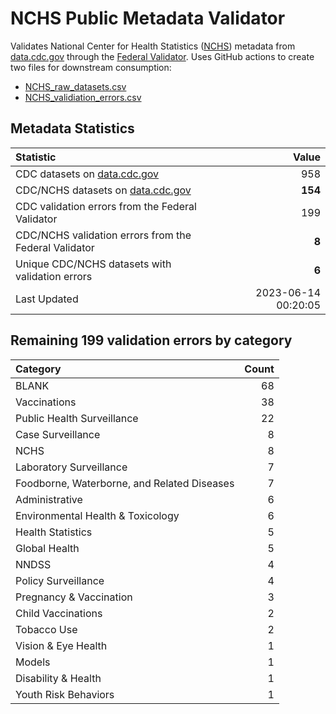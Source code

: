# NCHS Public Metadata Validator

Validates National Center for Health Statistics ([NCHS](https://www.cdc.gov/nchs/index.htm)) metadata from [data.cdc.gov](https://data.cdc.gov/browse?category=NCHS) through the [Federal Validator](https://dashboard.data.gov/validate). Uses GitHub actions to create two files for downstream consumption:


+ [NCHS_raw_datasets.csv](NCHS_raw_datasets.csv)
+ [NCHS_validiation_errors.csv](NCHS_validiation_errors.csv)


## Metadata Statistics

| Statistic | Value |
| :---      | ---:  |
| CDC datasets on [data.cdc.gov](https://data.cdc.gov/) | 958 |
| CDC/NCHS datasets on [data.cdc.gov](https://data.cdc.gov/browse?category=NCHS)| **154** |
| CDC validation errors from the Federal Validator | 199 |
| CDC/NCHS validation errors from the Federal Validator | **8** |
| Unique CDC/NCHS datasets with validation errors | **6** |
| Last Updated | 2023-06-14 00:20:05 |


## Remaining 199 validation errors by category

| Category | Count |
| :---     | ---:  |
|BLANK|68|
|Vaccinations|38|
|Public Health Surveillance|22|
|Case Surveillance|8|
|NCHS|8|
|Laboratory Surveillance|7|
|Foodborne, Waterborne, and Related Diseases|7|
|Administrative|6|
|Environmental Health & Toxicology|6|
|Health Statistics|5|
|Global Health|5|
|NNDSS|4|
|Policy Surveillance|4|
|Pregnancy & Vaccination|3|
|Child Vaccinations|2|
|Tobacco Use|2|
|Vision & Eye Health|1|
|Models|1|
|Disability & Health|1|
|Youth Risk Behaviors|1|